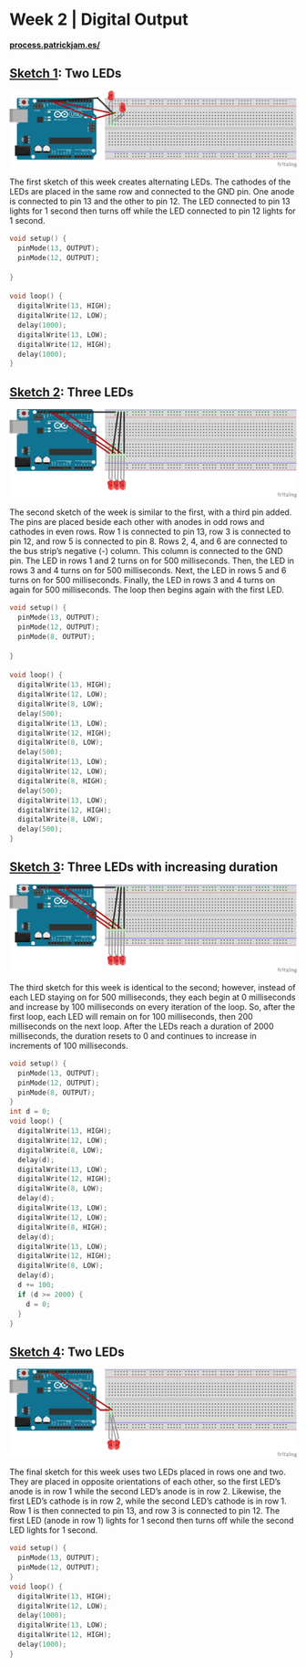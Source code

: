 # Week 2 | Digital Output

**[process.patrickjam.es/](https://process.patrickjam.es/2020/09/15/week-3-digital-output/)**

## [Sketch 1](/sketch1): Two LEDs
![sketch1 breadboard](/documentationAssets/sketch1_bb.png)

The first sketch of this week creates alternating LEDs. The cathodes of the LEDs are placed in the same row and connected to the GND pin. One anode is connected to pin 13 and the other to pin 12. The LED connected to pin 13 lights for 1 second then turns off while the LED connected to pin 12 lights for 1 second.

```c++
void setup() {
  pinMode(13, OUTPUT);
  pinMode(12, OUTPUT);

}

void loop() {
  digitalWrite(13, HIGH);
  digitalWrite(12, LOW);
  delay(1000);
  digitalWrite(13, LOW);
  digitalWrite(12, HIGH);
  delay(1000);
}
```

## [Sketch 2](/sketch2): Three LEDs
![sketch2 breadboard](/documentationAssets/sketch2_bb.png)

The second sketch of the week is similar to the first, with a third pin added. The pins are placed beside each other with anodes in odd rows and cathodes in even rows. Row 1 is connected to pin 13, row 3 is connected to pin 12, and row 5 is connected to pin 8. Rows 2, 4, and 6 are connected to the bus strip’s negative (-) column. This column is connected to the GND pin. The LED in rows 1 and 2 turns on for 500 milliseconds. Then, the LED in rows 3 and 4 turns on for 500 milliseconds. Next, the LED in rows 5 and 6 turns on for 500 milliseconds. Finally, the LED in rows 3 and 4 turns on again for 500 milliseconds. The loop then begins again with the first LED.

```c++
void setup() {
  pinMode(13, OUTPUT);
  pinMode(12, OUTPUT);
  pinMode(8, OUTPUT);

}

void loop() {
  digitalWrite(13, HIGH);
  digitalWrite(12, LOW);
  digitalWrite(8, LOW);
  delay(500);
  digitalWrite(13, LOW);
  digitalWrite(12, HIGH);
  digitalWrite(8, LOW);
  delay(500);
  digitalWrite(13, LOW);
  digitalWrite(12, LOW);
  digitalWrite(8, HIGH);
  delay(500);
  digitalWrite(13, LOW);
  digitalWrite(12, HIGH);
  digitalWrite(8, LOW);
  delay(500);
}
```

## [Sketch 3](/sketch3): Three LEDs with increasing duration

![Sketch3 breadboard](/documentationAssets/sketch3_bb.png)

The third sketch for this week is identical to the second; however, instead of each LED staying on for 500 milliseconds, they each begin at 0 milliseconds and increase by 100 milliseconds on every iteration of the loop. So, after the first loop, each LED will remain on for 100 milliseconds, then 200 milliseconds on the next loop. After the LEDs reach a duration of 2000 milliseconds, the duration resets to 0 and continues to increase in increments of 100 milliseconds.

```c++
void setup() {
  pinMode(13, OUTPUT);
  pinMode(12, OUTPUT);
  pinMode(8, OUTPUT);
}
int d = 0;
void loop() {
  digitalWrite(13, HIGH);
  digitalWrite(12, LOW);
  digitalWrite(8, LOW);
  delay(d);
  digitalWrite(13, LOW);
  digitalWrite(12, HIGH);
  digitalWrite(8, LOW);
  delay(d);
  digitalWrite(13, LOW);
  digitalWrite(12, LOW);
  digitalWrite(8, HIGH);
  delay(d);
  digitalWrite(13, LOW);
  digitalWrite(12, HIGH);
  digitalWrite(8, LOW);
  delay(d);
  d += 100;
  if (d >= 2000) {
    d = 0;  
  }
}
```

## [Sketch 4](/sketch4): Two LEDs

![Sketch4 Breadboard](/documentationAssets/sketch4_bb.png)

The final sketch for this week uses two LEDs placed in rows one and two. They are placed in opposite orientations of each other, so the first LED’s anode is in row 1 while the second LED’s anode is in row 2. Likewise, the first LED’s cathode is in row 2, while the second LED’s cathode is in row 1. Row 1 is then connected to pin 13, and row 3 is connected to pin 12. The first LED (anode in row 1) lights for 1 second then turns off while the second LED lights for 1 second.

```c++
void setup() {
  pinMode(13, OUTPUT);
  pinMode(12, OUTPUT);
}
void loop() {
  digitalWrite(13, HIGH);
  digitalWrite(12, LOW);
  delay(1000);
  digitalWrite(13, LOW);
  digitalWrite(12, HIGH);
  delay(1000);
}
```